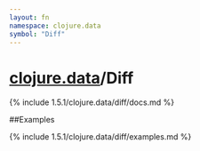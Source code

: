 ```yaml
---
layout: fn
namespace: clojure.data
symbol: "Diff"
---
```


# [clojure.data](../)/Diff

{% include 1.5.1/clojure.data/diff/docs.md %}

##Examples

{% include 1.5.1/clojure.data/diff/examples.md %}

